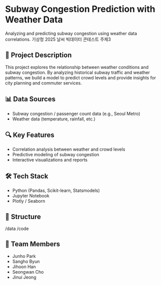 # Subway Congestion Prediction with Weather Data

Analyzing and predicting subway congestion using weather data correlations.
기상청 2025 날씨 빅데이터 콘테스트 주제3

## 📌 Project Description

This project explores the relationship between weather conditions and subway congestion. By analyzing historical subway traffic and weather patterns, we build a model to predict crowd levels and provide insights for city planning and commuter services.

## 📊 Data Sources

- Subway congestion / passenger count data (e.g., Seoul Metro)
- Weather data (temperature, rainfall, etc.)

## 🔍 Key Features

- Correlation analysis between weather and crowd levels
- Predictive modeling of subway congestion
- Interactive visualizations and reports

## 🛠 Tech Stack

- Python (Pandas, Scikit-learn, Statsmodels)
- Jupyter Notebook
- Plotly / Seaborn

## 📁 Structure

/data
/code

## 👥 Team Members

- Junho Park  
- Sangho Byun  
- Jihoon Han  
- Seongwan Cho  
- Jinui Jeong
